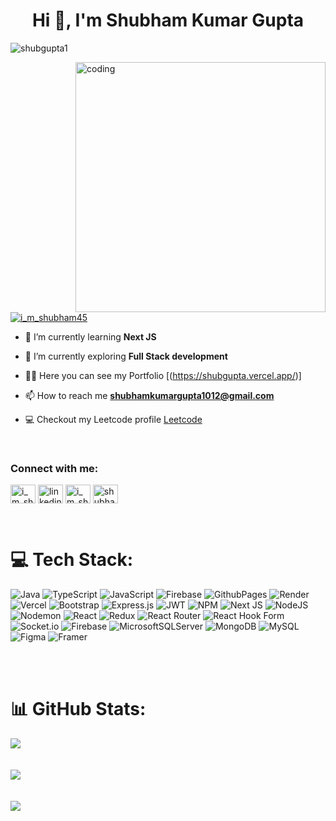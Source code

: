 <h1 align="center">Hi 👋, I'm Shubham Kumar Gupta</h1>
<p align="left"> <img src="https://komarev.com/ghpvc/?username=shubgupta10&label=Profile%20views&color=0e75b6&style=flat" alt="shubgupta1" /> </p>
<img align="right" alt="coding" width="400" src="https://img.freepik.com/free-vector/hand-drawn-flat-design-devops-illustration_23-2149387396.jpg" <br/>

<br/>
<p align="left"> <a href="https://twitter.com/i_m_shubham45" target="blank"><img src="https://img.shields.io/twitter/follow/i_m_shubham45?logo=twitter&style=for-the-badge" alt="i_m_shubham45" /></a> </p>

- 🔭 I’m currently learning <Strong>Next JS</Strong> 

- 🌱 I’m currently exploring **Full Stack development**

- 👨‍💻 Here you can see my Portfolio [(https://shubgupta.vercel.app/)]

- 📫 How to reach me **shubhamkumargupta1012@gmail.com**

- 💻 Checkout my Leetcode profile [Leetcode](https://leetcode.com/u/Shubham10121012/)

  <br/>

<h3 align="left">Connect with me:</h3>
<p align="left">
<a href="https://twitter.com/i_m_shubham45" target="blank"><img align="center" src="https://raw.githubusercontent.com/rahuldkjain/github-profile-readme-generator/master/src/images/icons/Social/twitter.svg" alt="i_m_shubham45" height="30" width="40" /></a>
<a href="https://linkedin.com/in/linkedin.com/in/shubham-kumar-gupta-30a916234" target="blank"><img align="center" src="https://raw.githubusercontent.com/rahuldkjain/github-profile-readme-generator/master/src/images/icons/Social/linked-in-alt.svg" alt="linkedin.com/in/shubham-kumar-gupta-30a916234" height="30" width="40" /></a>
<a href="https://instagram.com/i_m_shubham10" target="blank"><img align="center" src="https://raw.githubusercontent.com/rahuldkjain/github-profile-readme-generator/master/src/images/icons/Social/instagram.svg" alt="i_m_shubham10" height="30" width="40" /></a>
<a href="https://discord.gg/shubham_1020" target="blank"><img align="center" src="https://raw.githubusercontent.com/rahuldkjain/github-profile-readme-generator/master/src/images/icons/Social/discord.svg" alt="shubham_1020" height="30" width="40" /></a>
</p>
<br/>

# 💻 Tech Stack:
![Java](https://img.shields.io/badge/java-%23ED8B00.svg?style=for-the-badge&logo=openjdk&logoColor=white) ![TypeScript](https://img.shields.io/badge/typescript-%23007ACC.svg?style=for-the-badge&logo=typescript&logoColor=white) ![JavaScript](https://img.shields.io/badge/javascript-%23323330.svg?style=for-the-badge&logo=javascript&logoColor=%23F7DF1E) ![Firebase](https://img.shields.io/badge/firebase-%23039BE5.svg?style=for-the-badge&logo=firebase) ![GithubPages](https://img.shields.io/badge/github%20pages-121013?style=for-the-badge&logo=github&logoColor=white) ![Render](https://img.shields.io/badge/Render-%46E3B7.svg?style=for-the-badge&logo=render&logoColor=white) ![Vercel](https://img.shields.io/badge/vercel-%23000000.svg?style=for-the-badge&logo=vercel&logoColor=white) ![Bootstrap](https://img.shields.io/badge/bootstrap-%238511FA.svg?style=for-the-badge&logo=bootstrap&logoColor=white) ![Express.js](https://img.shields.io/badge/express.js-%23404d59.svg?style=for-the-badge&logo=express&logoColor=%2361DAFB) ![JWT](https://img.shields.io/badge/JWT-black?style=for-the-badge&logo=JSON%20web%20tokens) ![NPM](https://img.shields.io/badge/NPM-%23CB3837.svg?style=for-the-badge&logo=npm&logoColor=white) ![Next JS](https://img.shields.io/badge/Next-black?style=for-the-badge&logo=next.js&logoColor=white) ![NodeJS](https://img.shields.io/badge/node.js-6DA55F?style=for-the-badge&logo=node.js&logoColor=white) ![Nodemon](https://img.shields.io/badge/NODEMON-%23323330.svg?style=for-the-badge&logo=nodemon&logoColor=%BBDEAD) ![React](https://img.shields.io/badge/react-%2320232a.svg?style=for-the-badge&logo=react&logoColor=%2361DAFB) ![Redux](https://img.shields.io/badge/redux-%23593d88.svg?style=for-the-badge&logo=redux&logoColor=white) ![React Router](https://img.shields.io/badge/React_Router-CA4245?style=for-the-badge&logo=react-router&logoColor=white) ![React Hook Form](https://img.shields.io/badge/React%20Hook%20Form-%23EC5990.svg?style=for-the-badge&logo=reacthookform&logoColor=white) ![Socket.io](https://img.shields.io/badge/Socket.io-black?style=for-the-badge&logo=socket.io&badgeColor=010101) ![Firebase](https://img.shields.io/badge/firebase-a08021?style=for-the-badge&logo=firebase&logoColor=ffcd34) ![MicrosoftSQLServer](https://img.shields.io/badge/Microsoft%20SQL%20Server-CC2927?style=for-the-badge&logo=microsoft%20sql%20server&logoColor=white) ![MongoDB](https://img.shields.io/badge/MongoDB-%234ea94b.svg?style=for-the-badge&logo=mongodb&logoColor=white) ![MySQL](https://img.shields.io/badge/mysql-4479A1.svg?style=for-the-badge&logo=mysql&logoColor=white) ![Figma](https://img.shields.io/badge/figma-%23F24E1E.svg?style=for-the-badge&logo=figma&logoColor=white) ![Framer](https://img.shields.io/badge/Framer-black?style=for-the-badge&logo=framer&logoColor=blue)

<br/>
<br/>

# 📊 GitHub Stats:
![](https://github-readme-stats.vercel.app/api?username=ShubGupta10&theme=dark&hide_border=true&include_all_commits=true&count_private=true)<br/> <br/> <br/>
![](https://github-readme-streak-stats.herokuapp.com/?user=ShubGupta10&theme=dark&hide_border=true)<br/> <br/> <br/>
![](https://github-readme-stats.vercel.app/api/top-langs/?username=ShubGupta10&theme=dark&hide_border=true&include_all_commits=true&count_private=true&layout=compact) <br/>
